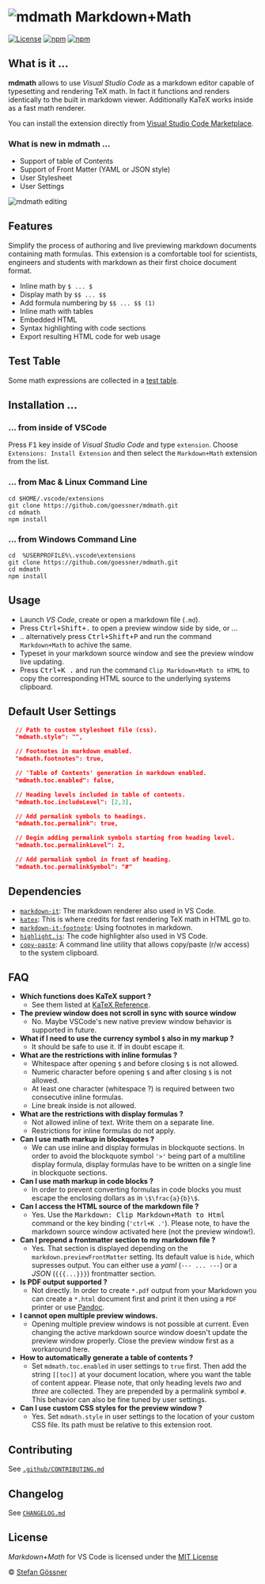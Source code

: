 # ![mdmath](https://github.com/goessner/mdmath/raw/master/img/icon.png) Markdown+Math

[![License](https://img.shields.io/github/license/goessner/mdmath.svg)](https://github.com/goessner/mdmath/blob/master/LICENSE.txt)
[![npm](https://img.shields.io/npm/v/mdmath.svg)](https://www.npmjs.com/package/mdmath)
[![npm](https://img.shields.io/npm/dt/mdmath.svg)](https://www.npmjs.com/package/mdmath)

## What is it ...

**mdmath** allows to use *Visual Studio Code* as a markdown editor capable of typesetting and rendering TeX math.
In fact it functions and renders identically to the built in markdown viewer. Additionally KaTeX works inside as a fast math renderer.

You can install the extension directly from [Visual Studio Code Marketplace](https://marketplace.visualstudio.com/items?itemName=goessner.mdmath).

### What is new in **mdmath** ...

* Support of table of Contents
* Support of Front Matter (YAML or JSON style)
* User Stylesheet
* User Settings


![mdmath editing](https://github.com/goessner/mdmath/raw/master/img/edit.gif)

## Features
Simplify the process of authoring and live previewing markdown documents containing math formulas.
This extension is a comfortable tool for scientists, engineers and students with markdown as their first choice 
document format.

* Inline math by `$ ... $`
* Display math by `$$ ... $$`
* Add formula numbering by `$$ ... $$ (1)`
* Inline math with tables
* Embedded HTML
* Syntax highlighting with code sections
* Export resulting HTML code for web usage

## Test Table

Some math expressions are collected in a [test table](http://goessner.github.io/mdmath/test/).

## Installation ...

### ... from inside of VSCode

Press <kbd>F1</kbd> key inside of *Visual Studio Code* and type `extension`. Choose `Extensions: Install Extension` 
and then select the `Markdown+Math` extension from the list.

### ... from Mac & Linux Command Line
```
cd $HOME/.vscode/extensions
git clone https://github.com/goessner/mdmath.git
cd mdmath
npm install
```

### ... from Windows Command Line
```
cd  %USERPROFILE%\.vscode\extensions
git clone https://github.com/goessner/mdmath.git
cd mdmath
npm install
```

## Usage

* Launch *VS Code*, create or open a markdown file (`.md`).
* Press <kbd>Ctrl+Shift+.</kbd> to open a preview window side by side, or ...
* .. alternatively press <kbd>Ctrl+Shift+P</kbd> and run the command `Markdown+Math` to achive the same.
* Typeset in your markdown source window and see the preview window live updating.
* Press <kbd>Ctrl+K .</kbd> and run the command `Clip Markdown+Math to HTML` to copy the 
  corresponding HTML source to the underlying systems clipboard.

## Default User Settings
```json
  // Path to custom stylesheet file (css).
  "mdmath.style": "",

  // Footnotes in markdown enabled.
  "mdmath.footnotes": true,

  // 'Table of Contents' generation in markdown enabled.
  "mdmath.toc.enabled": false,

  // Heading levels included in table of contents.
  "mdmath.toc.includeLevel": [2,3],

  // Add permalink symbols to headings.
  "mdmath.toc.permalink": true,

  // Begin adding permalink symbols starting from heading level.
  "mdmath.toc.permalinkLevel": 2,

  // Add permalink symbol in front of heading.
  "mdmath.toc.permalinkSymbol": "#"
```

## Dependencies

* [`markdown-it`](https://github.com/markdown-it/markdown-it): The markdown renderer also used in VS Code.
* [`katex`](https://github.com/Khan/KaTeX): This is where credits for fast rendering TeX math in HTML go to.
* [`markdown-it-footnote`](https://github.com/markdown-it/markdown-it-footnote): Using footnotes in markdown.
* [`highlight.js`](https://github.com/isagalaev/highlight.js): The code highlighter also used in VS Code.
* [`copy-paste`](https://github.com/xavi-/node-copy-paste): A command line utility that allows copy/paste (r/w access) 
  to the system clipboard.

## FAQ

* __Which functions does KaTeX support ?__
  * See them listed at [KaTeX Reference](https://github.com/Khan/KaTeX/wiki/Function-Support-in-KaTeX).
* __The preview window does not scroll in sync with source window__
  * No. Maybe VSCode's new native preview window behavior is supported in future.
* __What if I need to use the currency symbol `$` also in my markup ?__
  * It should be safe to use it. If in doubt escape it.
* __What are the restrictions with inline formulas ?__
  * Whitespace after opening `$` and before closing `$` is not allowed.
  * Numeric character before opening `$` and after closing `$` is not allowed.
  * At least one character (whitespace ?) is required between two consecutive inline formulas.
  * Line break inside is not allowed.
* __What are the restrictions with display formulas ?__
  * Not allowed inline of text. Write them on a separate line.
  * Restrictions for inline formulas do not apply.
* __Can I use math markup in blockquotes ?__
  * We can use inline and display formulas in blockquote sections. In order to avoid the blockquote symbol `'>'` being part of a multiline display formula, display formulas have to be written on a single line in blockquote sections.
* __Can I use math markup in code blocks ?__
  * In order to prevent converting formulas in code blocks you must escape the enclosing dollars as in `\$\frac{a}{b}\$`.
* __Can I access the HTML source of the markdown file ?__
  * Yes. Use the <kbd>Markdown: Clip Markdown+Math to Html</kbd> command or the key binding (`'ctrl+K .'`). Please note, to have the markdown source window activated here (not the preview window!).
* __Can I prepend a frontmatter section to my markdown file ?__
  * Yes. That section is displayed depending on the `markdown.previewFrontMatter` setting. Its default value is `hide`, which supresses output. You can either use a *yaml* (`--- ... ---`) or a *JSON* (`{{{...}}}`) frontmatter section.
* __Is PDF output supported ?__
  * Not directly. In order to create `*.pdf` output from your Markdown you can create a `*.html` document first and print it then using a `PDF` printer or use [Pandoc](http://pandoc.org/).
* __I cannot open multiple preview windows.__
  *  Opening multiple preview windows is not possible at current. Even changing the active markdown source window doesn't update the preview window properly. Close the preview window first as a workaround here.
* __How to automatically generate a table of contents ?__
  *  Set `mdmath.toc.enabled` in user settings to `true` first. Then add the string `[[toc]]` at your document location, where you want the table of content appear. Please note, that only heading levels *two* and *three* are collected. They are prepended by a permalink symbol `#`. This behavior can also be fine tuned by user settings.
* __Can I use custom CSS styles for the preview window ?__
  *  Yes. Set `mdmath.style` in user settings to the location of your custom CSS file. Its path must be relative to this extension root.

## Contributing

See [`.github/CONTRIBUTING.md`](https://github.com/goessner/mdmath/blob/master/.github/CONTRIBUTING.md)

## Changelog

See [`CHANGELOG.md`](https://github.com/goessner/mdmath/blob/master/CHANGELOG.md)

## License

*Markdown+Math* for VS Code is licensed under the [MIT License](http://opensource.org/licenses/MIT)

 © [Stefan Gössner](https://github.com/goessner)
